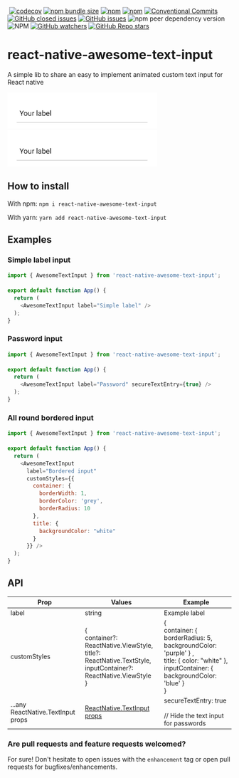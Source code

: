[![<AlejandroFabianCampos>](https://circleci.com/gh/AlejandroFabianCampos/react-native-awesome-text-input.svg?branch=master&style=svg)](https://circleci.com/gh/AlejandroFabianCampos/react-native-awesome-text-input)
[![codecov](https://codecov.io/gh/AlejandroFabianCampos/react-native-awesome-text-input/branch/develop/graph/badge.svg)](https://codecov.io/gh/AlejandroFabianCampos/react-native-awesome-text-input)
[![npm bundle size](https://img.shields.io/bundlephobia/min/react-native-awesome-text-input)](https://www.npmjs.com/package/react-native-awesome-text-input)
[![npm](https://img.shields.io/npm/v/react-native-awesome-text-input)](https://www.npmjs.com/package/react-native-awesome-text-input)
[![npm](https://img.shields.io/npm/dy/react-native-awesome-text-input)](https://www.npmjs.com/package/react-native-awesome-text-input)
[![Conventional Commits](https://img.shields.io/badge/Conventional%20Commits-1.0.0-yellow.svg?style=flat-square)](https://conventionalcommits.org)
[![GitHub closed issues](https://img.shields.io/github/issues-closed-raw/AlejandroFabianCampos/react-native-awesome-text-input?color=green)](https://github.com/AlejandroFabianCampos/react-native-awesome-text-input/issues?q=is%3Aissue+is%3Aclosed)
[![GitHub issues](https://img.shields.io/github/issues-raw/AlejandroFabianCampos/react-native-awesome-text-input?color=green)](https://github.com/AlejandroFabianCampos/react-native-awesome-text-input/issues?q=is%3Aopen+is%3Aissue)
![npm peer dependency version](https://img.shields.io/npm/dependency-version/react-native-awesome-text-input/peer/react-native)
![NPM](https://img.shields.io/npm/l/react-native-awesome-text-input)
[![GitHub watchers](https://img.shields.io/github/watchers/AlejandroFabianCampos/react-native-awesome-text-input?style=social)](https://github.com/AlejandroFabianCampos/react-native-awesome-text-input/subscription)
[![GitHub Repo stars](https://img.shields.io/github/stars/AlejandroFabianCampos/react-native-awesome-text-input?style=social)](https://github.com/AlejandroFabianCampos/react-native-awesome-text-input)

# react-native-awesome-text-input
A simple lib to share an easy to implement animated custom text input for React native

![Awesome Text Input Demo](examples/gifs/AwesomeTextInput1-1-2-testgif1.gif)
![Awesome Text Input Demo](examples/gifs/AwesomeTextInput1-1-2-testgif2.gif)

## How to install 
With npm:
`npm i react-native-awesome-text-input`

With yarn: 
`yarn add react-native-awesome-text-input`

## Examples

### Simple label input

```javascript
import { AwesomeTextInput } from 'react-native-awesome-text-input';

export default function App() {
  return (
    <AwesomeTextInput label="Simple label" />
  );
}
```

### Password input 

```javascript
import { AwesomeTextInput } from 'react-native-awesome-text-input';

export default function App() {
  return (
    <AwesomeTextInput label="Password" secureTextEntry={true} />
  );
}
```

### All round bordered input 

```javascript
import { AwesomeTextInput } from 'react-native-awesome-text-input';

export default function App() {
  return (
    <AwesomeTextInput 
      label="Bordered input" 
      customStyles={{ 
        container: { 
          borderWidth: 1, 
          borderColor: 'grey', 
          borderRadius: 10 
        }, 
        title: { 
          backgroundColor: "white" 
        } 
      }} />
  );
}
```

## API

| Prop | Values | Example |
| ---- | -------- | ---- |
| label | string | Example label |
| customStyles | { <br> container?: ReactNative.ViewStyle, <br> title?: ReactNative.TextStyle, <br> inputContainer?: ReactNative.ViewStyle <br> } | { <br> container: { borderRadius: 5, backgroundColor: 'purple' } , <br> title: { color: "white" }, <br> inputContainer: { backgroundColor: 'blue' } <br> } |
| ...any ReactNative.TextInput props | [ReactNative.TextInput props](https://reactnative.dev/docs/textinput#props) | secureTextEntry: true <br><br> // Hide the text input for passwords |


### Are pull requests and feature requests welcomed? 
For sure! Don't hesitate to open issues with the `enhancement` tag or open pull requests for bugfixes/enhancements.
